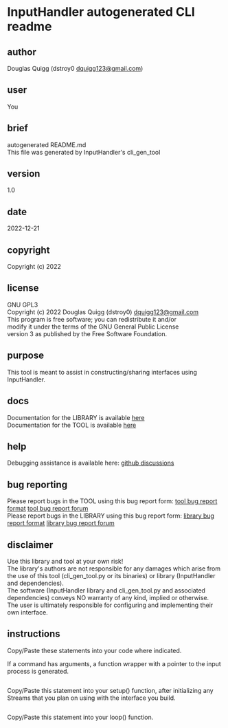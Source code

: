 <!-- markdownlint-disable MD041 -->    
# InputHandler autogenerated CLI readme

## author 
Douglas Quigg (dstroy0 dquigg123@gmail.com)

## user
You

## brief 
autogenerated README.md  
This file was generated by InputHandler's cli_gen_tool

## version
1.0

## date
2022-12-21

## copyright
Copyright (c) 2022

## license 
GNU GPL3  
Copyright (c) 2022 Douglas Quigg (dstroy0) <dquigg123@gmail.com>  
This program is free software; you can redistribute it and/or  
modify it under the terms of the GNU General Public License  
version 3 as published by the Free Software Foundation.  

## purpose
This tool is meant to assist in constructing/sharing interfaces using InputHandler.  

## docs
Documentation for the LIBRARY is available [here](https://dstroy0.github.io/InputHandler/lib/index.html)  
Documentation for the TOOL is available [here](https://dstroy0.github.io/InputHandler/cli_gen_tool/index.html)  

## help
Debugging assistance is available here: [github discussions](https://github.com/dstroy0/InputHandler/discussions)  

## bug reporting
Please report bugs in the TOOL using this bug report form: [tool bug report format](https://github.com/dstroy0/InputHandler/blob/main/tools/bug_report.md) [tool bug report forum](https://github.com/dstroy0/InputHandler/discussions/59)  
Please report bugs in the LIBRARY using this bug report form: [library bug report format](https://github.com/dstroy0/InputHandler/blob/main/src/bug_report.md) [library bug report forum](https://github.com/dstroy0/InputHandler/discussions/60)  

## disclaimer
Use this library and tool at your own risk!  
The library's authors are not responsible for any damages which arise from the use of this tool (cli_gen_tool.py or its binaries) or library (InputHandler and dependencies).  
The software (InputHandler library and cli_gen_tool.py and associated dependencies) conveys NO warranty of any kind, implied or otherwise.  
The user is ultimately responsible for configuring and implementing their own interface.  

## instructions
Copy/Paste these statements into your code where indicated.


If a command has arguments, a function wrapper with a pointer to the input process is generated.

```cpp

```
Copy/Paste this statement into your setup() function, after initializing any Streams that you plan on using with the interface you build.

```cpp

```
Copy/Paste this statement into your loop() function.

```cpp

```
